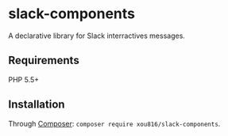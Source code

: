 # slack-components

A declarative library for Slack interractives messages.

Requirements
------------

PHP 5.5+

Installation
------------

Through [Composer](https://packagist.org/packages/xou816/slack-components): `composer require xou816/slack-components`.
